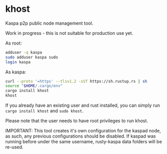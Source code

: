 # khost

Kaspa p2p public node management tool.

Work in progress - this is not suitable for production use yet.

As root:

```bash
adduser -q kaspa
sudo adduser kaspa sudo
login kaspa
```

As kaspa:

```bash
curl --proto '=https' --tlsv1.2 -sSf https://sh.rustup.rs | sh
source "$HOME/.cargo/env"
cargo install khost
khost
```


If you already have an existing user and rust installed, you can simply run `cargo install khost` and `sudo khost`.

Please note that the user needs to have root privileges to run khost.

IMPORTANT: This tool creates it's own configuration for the kaspad node, as such, any previous configurations should be disabled. If kaspad was running before under the same username, rusty-kaspa data folders will be re-used.